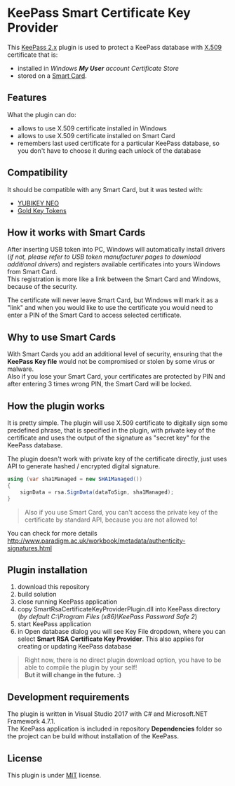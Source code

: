 # KeePass Smart Certificate Key Provider
This [KeePass 2.x](http://www.keepass.info) plugin is used to protect a KeePass database with [X.509](http://en.wikipedia.org/wiki/X.509) certificate that is: 
* installed in _Windows **My User** account Certificate Store_
* stored on a [Smart Card](http://en.wikipedia.org/wiki/Smart_card).

## Features
What the plugin can do:
* allows to use X.509 certificate installed in Windows
* allows to use X.509 certificate installed on Smart Card
* remembers last used certificate for a particular KeePass database, so you don't have to choose it during each unlock of the database

## Compatibility
It should be compatible with any Smart Card, but it was tested with: 
* [YUBIKEY NEO](https://www.yubico.com/products/yubikey-hardware/yubikey-neo/)
* [Gold Key Tokens](http://www.goldkey.com/goldkey-security-token/)

## How it works with Smart Cards
After inserting USB token into PC, Windows will automatically install drivers (_if not, please refer to USB token manufacturer pages to download additional drivers_) and registers available certificates into yours Windows from Smart Card.  
This registration is more like a link between the Smart Card and Windows, because of the security. 

The certificate will never leave Smart Card, but Windows will mark it as a "link" and when you would like to use the certificate you would need to enter a PIN of the Smart Card to access selected certificate.

## Why to use Smart Cards
With Smart Cards you add an additional level of security, ensuring that the **KeePass Key file** would not be compromised or stolen by some virus or malware.  
Also if you lose your Smart Card, your certificates are protected by PIN and after entering 3 times wrong PIN, the Smart Card will be locked.

## How the plugin works
It is pretty simple. The plugin will use X.509 certificate to digitally sign some predefined phrase, that is specified in the plugin, with private key of the certificate and uses the output of the signature as "secret key" for the KeePass database.

The plugin doesn't work with private key of the certificate directly, just uses API to generate hashed / encrypted digital signature. 

```C#
using (var sha1Managed = new SHA1Managed())
{
    signData = rsa.SignData(dataToSign, sha1Managed);
}
```

>Also if you use Smart Card, you can't access the private key of the certificate by standard API, because you are not allowed to!

You can check for more details http://www.paradigm.ac.uk/workbook/metadata/authenticity-signatures.html

## Plugin installation
1. download this repository
2. build solution
3. close running KeePass application
4. copy SmartRsaCertificateKeyProviderPlugin.dll into KeePass directory (*by default C:\Program Files (x86)\KeePass Password Safe 2*)
5. start KeePass application
6. in Open database dialog you will see Key File dropdown, where you can select **Smart RSA Certificate Key Provider**. This also applies for creating or updating KeePass database

>Right now, there is no direct plugin download option, you have to be able to compile the plugin by your self!  
>**But it will change in the future. :)**

## Development requirements 
The plugin is written in Visual Studio 2017 with C# and Microsoft.NET Framework 4.7.1.  
The KeePass application is included in repository **Dependencies** folder so the project can be build without installation of the KeePass.

## License
This plugin is under [MIT](LICENSE) license.
